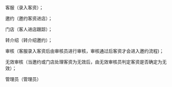 客服（录入客资）；

邀约（邀约客资进店）；

门店（客人进店跟踪）；

转介绍（转介绍邀约）；

审核（客服录入客资后由审核员进行审核，审核通过后客资才会进入邀约流程\)；

无效审核（当邀约或门店处理客资为无效后，由无效审核员判定客资是否确定为无效）；

管理员（管理员）

